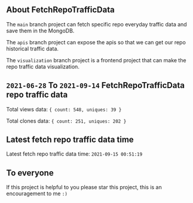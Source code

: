 ## About FetchRepoTrafficData

The `main` branch project can fetch specific repo everyday traffic data and save them in the MongoDB.

The `apis` branch project can expose the apis so that we can get our repo historical traffic data.

The `visualization` branch project is a frontend project that can make the repo traffic data visualization.

## `2021-06-28` To `2021-09-14` FetchRepoTrafficData repo traffic data

Total views data: `{ count: 548, uniques: 39 }`

Total clones data: `{ count: 251, uniques: 202 }`

## Latest fetch repo traffic data time

Latest fetch repo traffic data time: `2021-09-15 00:51:19`

## To everyone

If this project is helpful to you please star this project, this is an encouragement to me `:)`



